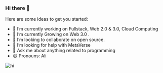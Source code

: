 ### Hi there 👋

Here are some ideas to get you started:

- 🔭 I’m currently working on Fullstack, Web 2.0 & 3.0, Cloud Computing
- 🌱 I’m currently Growing on Web 3.0 .
- 👯 I’m looking to collaborate on open source.
- 🤔 I’m looking for help with MetaVerse
- 💬 Ask me about anything related to programming
- 😄 Pronouns: Ali

![hi](https://user-images.githubusercontent.com/100198381/232047929-41b9b0ec-cbbc-4e65-9bcf-d2b034ca7588.gif)
